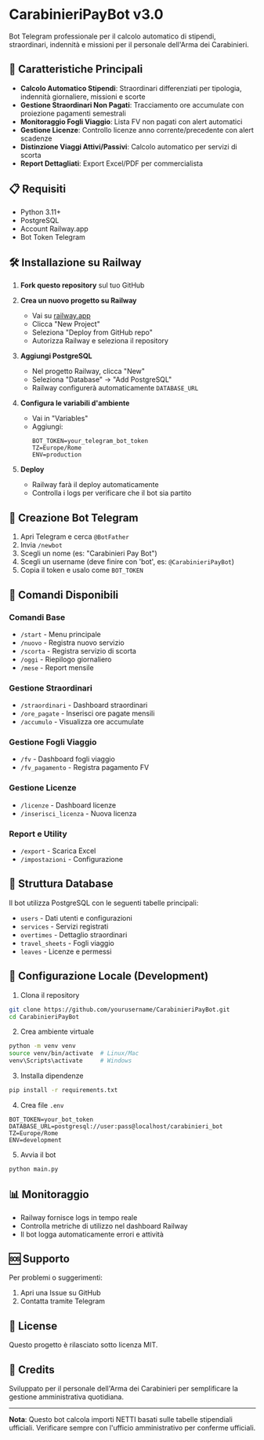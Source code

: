 # CarabinieriPayBot v3.0

Bot Telegram professionale per il calcolo automatico di stipendi, straordinari, indennità e missioni per il personale dell'Arma dei Carabinieri.

## 🚀 Caratteristiche Principali

- **Calcolo Automatico Stipendi**: Straordinari differenziati per tipologia, indennità giornaliere, missioni e scorte
- **Gestione Straordinari Non Pagati**: Tracciamento ore accumulate con proiezione pagamenti semestrali
- **Monitoraggio Fogli Viaggio**: Lista FV non pagati con alert automatici
- **Gestione Licenze**: Controllo licenze anno corrente/precedente con alert scadenze
- **Distinzione Viaggi Attivi/Passivi**: Calcolo automatico per servizi di scorta
- **Report Dettagliati**: Export Excel/PDF per commercialista

## 📋 Requisiti

- Python 3.11+
- PostgreSQL
- Account Railway.app
- Bot Token Telegram

## 🛠️ Installazione su Railway

1. **Fork questo repository** sul tuo GitHub

2. **Crea un nuovo progetto su Railway**
   - Vai su [railway.app](https://railway.app)
   - Clicca "New Project"
   - Seleziona "Deploy from GitHub repo"
   - Autorizza Railway e seleziona il repository

3. **Aggiungi PostgreSQL**
   - Nel progetto Railway, clicca "New"
   - Seleziona "Database" → "Add PostgreSQL"
   - Railway configurerà automaticamente `DATABASE_URL`

4. **Configura le variabili d'ambiente**
   - Vai in "Variables"
   - Aggiungi:
     ```
     BOT_TOKEN=your_telegram_bot_token
     TZ=Europe/Rome
     ENV=production
     ```

5. **Deploy**
   - Railway farà il deploy automaticamente
   - Controlla i logs per verificare che il bot sia partito

## 🤖 Creazione Bot Telegram

1. Apri Telegram e cerca `@BotFather`
2. Invia `/newbot`
3. Scegli un nome (es: "Carabinieri Pay Bot")
4. Scegli un username (deve finire con 'bot', es: `@CarabinieriPayBot`)
5. Copia il token e usalo come `BOT_TOKEN`

## 📱 Comandi Disponibili

### Comandi Base
- `/start` - Menu principale
- `/nuovo` - Registra nuovo servizio
- `/scorta` - Registra servizio di scorta
- `/oggi` - Riepilogo giornaliero
- `/mese` - Report mensile

### Gestione Straordinari
- `/straordinari` - Dashboard straordinari
- `/ore_pagate` - Inserisci ore pagate mensili
- `/accumulo` - Visualizza ore accumulate

### Gestione Fogli Viaggio
- `/fv` - Dashboard fogli viaggio
- `/fv_pagamento` - Registra pagamento FV

### Gestione Licenze
- `/licenze` - Dashboard licenze
- `/inserisci_licenza` - Nuova licenza

### Report e Utility
- `/export` - Scarica Excel
- `/impostazioni` - Configurazione

## 💾 Struttura Database

Il bot utilizza PostgreSQL con le seguenti tabelle principali:
- `users` - Dati utenti e configurazioni
- `services` - Servizi registrati
- `overtimes` - Dettaglio straordinari
- `travel_sheets` - Fogli viaggio
- `leaves` - Licenze e permessi

## 🔧 Configurazione Locale (Development)

1. Clona il repository
```bash
git clone https://github.com/yourusername/CarabinieriPayBot.git
cd CarabinieriPayBot
```

2. Crea ambiente virtuale
```bash
python -m venv venv
source venv/bin/activate  # Linux/Mac
venv\Scripts\activate     # Windows
```

3. Installa dipendenze
```bash
pip install -r requirements.txt
```

4. Crea file `.env`
```env
BOT_TOKEN=your_bot_token
DATABASE_URL=postgresql://user:pass@localhost/carabinieri_bot
TZ=Europe/Rome
ENV=development
```

5. Avvia il bot
```bash
python main.py
```

## 📊 Monitoraggio

- Railway fornisce logs in tempo reale
- Controlla metriche di utilizzo nel dashboard Railway
- Il bot logga automaticamente errori e attività

## 🆘 Supporto

Per problemi o suggerimenti:
1. Apri una Issue su GitHub
2. Contatta tramite Telegram

## 📄 License

Questo progetto è rilasciato sotto licenza MIT.

## 🙏 Credits

Sviluppato per il personale dell'Arma dei Carabinieri per semplificare la gestione amministrativa quotidiana.

---

**Nota**: Questo bot calcola importi NETTI basati sulle tabelle stipendiali ufficiali. Verificare sempre con l'ufficio amministrativo per conferme ufficiali.